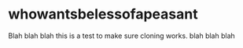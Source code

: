 # whowantsbelessofapeasant

Blah blah blah this is a test to make sure cloning works. blah blah blah
